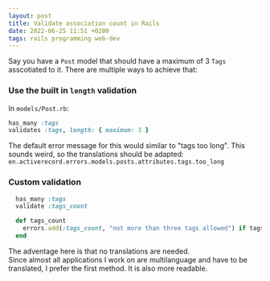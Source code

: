 ```yaml
---
layout: post
title: Validate association count in Rails
date: 2022-06-25 11:51 +0200
tags: rails programming web-dev
---
```


Say you have a `Post` model that should have a maximum of 3 `Tags` asscotiated to it.
There are multiple ways to achieve that:


### Use the built in `length` validation

In `models/Post.rb`:

```ruby
has_many :tags
validates :tags, length: { maximum: 3 }
```

The default error message for this would similar to "tags too long". This sounds weird, so the translations should be adapted: `en.activerecord.errors.models.posts.attributes.tags.too_long`


### Custom validation
```ruby
  has_many :tags
  validate :tags_count

  def tags_count
    errors.add(:tags_count, "not more than three tags allowed") if tags.size > 3
  end
```

The adventage here is that no translations are needed.  
Since almost all applications I work on are multilanguage and have to be translated, I prefer the first method. It is also more readable.
